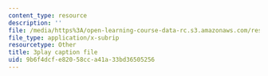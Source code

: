 ```yaml
---
content_type: resource
description: ''
file: /media/https%3A/open-learning-course-data-rc.s3.amazonaws.com/res-6-012-introduction-to-probability-spring-2018/9b6f4dcfe82058cca41a33bd36505256_jzhFxJflHXQ.vtt
file_type: application/x-subrip
resourcetype: Other
title: 3play caption file
uid: 9b6f4dcf-e820-58cc-a41a-33bd36505256
---
```

